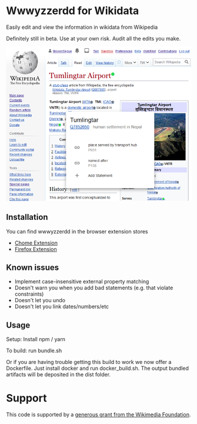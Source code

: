 # Wwwyzzerdd for Wikidata

Easily edit and view the information in wikidata from Wikipedia

Definitely still in beta. Use at your own risk. Audit all the edits you make.

![wwwyzzerdd screenshot](/docs/wwwyzzerdd%20screenshot.png?raw=true)

## Installation

You can find wwwyzzerdd in the browser extension stores

* [Chome Extension](https://chrome.google.com/webstore/detail/wwwyzzerdd-for-wikidata/gfidggfngdnaalpihbdjnfbkfiniookc?hl=en&authuser=0)
* [Firefox Extension](https://addons.mozilla.org/en-US/firefox/addon/wwwyzzerdd-for-wikidata/)

## Known issues

* Implement case-insensitive external property matching
* Doesn't warn you when you add bad statements (e.g. that violate constraints)
* Doesn't let you undo
* Doesn't let you link dates/numbers/etc


## Usage

Setup: Install npm / yarn

To build: run bundle.sh

Or if you are having trouble getting this build to work we now offer a Dockerfile. Just install docker and run docker_build.sh. The output bundled artifacts will be deposited in the dist folder.

# Support

This code is supported by a [generous grant from the Wikimedia Foundation](https://meta.wikimedia.org/wiki/Grants:Programs/Wikimedia_Community_Fund/Rapid_Fund/Wwwyzzerdd_user_experience_improvements_and_critical_maintenance_(ID:_22024892)).
